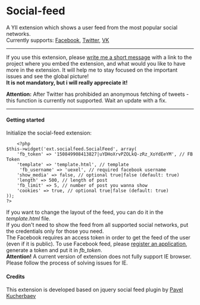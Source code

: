 Social-feed
===========
A YII extension which shows a user feed from the most popular social networks.<br/> 
Currently supports: <a href="http://facebook.com">Facebook</a>, <a href="http://twitter.com">Twitter</a>, <a href="http://vk.com">VK</a>
<hr>
If you use this extension, please <a href="mailto:shaan@uexel.com">write me a short message</a> with a link to the project where you embed the extension, and what would 
you like to have more in the extension. It will help me to stay focused on the important issues and see the global picture!
<br/><strong>It is not mandatory, but i will really appreciate it!</strong>
<p>
<strong>Attention:</strong> After Twitter has prohibided an anonymous fetching of tweets - this function is currently not supported. Wait an update with a fix.
</p>
<hr>
<h4>Getting started</h4>

Initialize the social-feed extension:

        <?php
    $this->widget('ext.socialfeed.SocialFeed', array(
        'fb_token' => '150849908413827|uYDHoXrvPZOLkQ-zRz_XoYdEeYM', // FB Token
        'template' => 'template.html', // template
         'fb_username' => 'uexel', // required facebook username
        'show_media' => false, // optional true|false (default: true)
        'length' => 500, // length of post
        'fb_limit' => 5, // number of post you wanna show
        'cookies' => true, // optional true|false (default: true)
    ));
    ?>

If you want to change the layout of the feed, you can do it in the <em>template.html</em> file.
<br/>
If you don't need to show the feed from all supported social networks, put the credentials only for those you need.
<br/>
The Facebook requires an access token in order to get the feed of the user (even if it is public).
To use Facebook feed, please <a href="https://developers.facebook.com/apps">register an application</a>, generate a token and 
put it in  <em>fb_token</em>.<br/>
<strong>Attention!</strong> A current version of extension does not fully support IE browser. Please follow the process of solving issues for IE.

<h4>Credits</h4>

This extension is developed based on jquery social feed plugin by <a href="https://github.com/pavelk2/social-feed">Pavel Kucherbaev</a>
